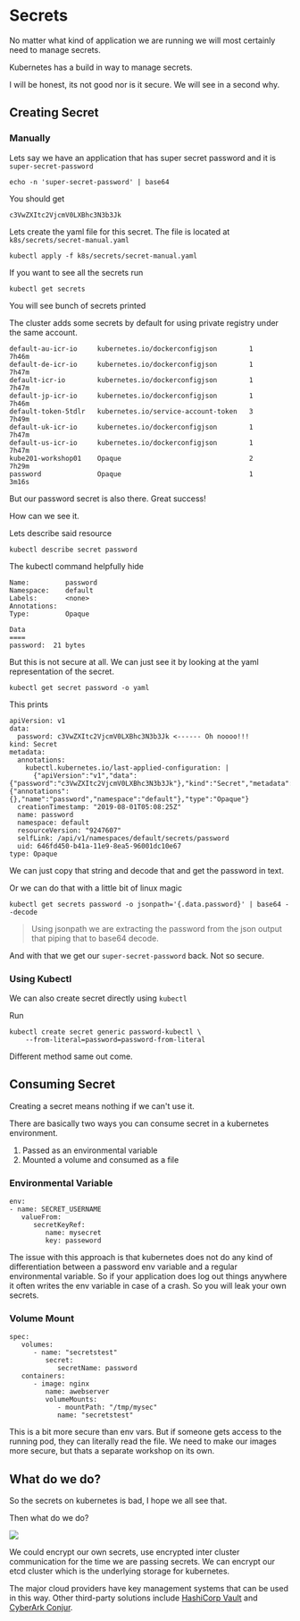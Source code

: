 # Secrets

No matter what kind of application we are running we will most certainly need to manage secrets. 

Kubernetes has a build in way to manage secrets.

I will be honest, its not good nor is it secure. We will see in a second why.

## Creating Secret

### Manually

Lets say we have an application that has super secret password and it is `super-secret-password` 

```text
echo -n 'super-secret-password' | base64
```

You should get 

`c3VwZXItc2VjcmV0LXBhc3N3b3Jk`

 Lets create the yaml file for this secret. The file is located at `k8s/secrets/secret-manual.yaml`

```text
kubectl apply -f k8s/secrets/secret-manual.yaml
```

If you want to see all the secrets run

```text
kubectl get secrets
```

You will see bunch of secrets printed

The cluster adds some secrets by default for using private registry under the same account.

```text
default-au-icr-io     kubernetes.io/dockerconfigjson        1      7h46m
default-de-icr-io     kubernetes.io/dockerconfigjson        1      7h47m
default-icr-io        kubernetes.io/dockerconfigjson        1      7h47m
default-jp-icr-io     kubernetes.io/dockerconfigjson        1      7h46m
default-token-5tdlr   kubernetes.io/service-account-token   3      7h49m
default-uk-icr-io     kubernetes.io/dockerconfigjson        1      7h47m
default-us-icr-io     kubernetes.io/dockerconfigjson        1      7h47m
kube201-workshop01    Opaque                                2      7h29m
password              Opaque                                1      3m16s
```

But our password secret is also there. Great success!

How can we see it.

Lets describe said resource

```text
kubectl describe secret password
```

The kubectl command helpfully hide

```text
Name:         password
Namespace:    default
Labels:       <none>
Annotations:
Type:         Opaque

Data
====
password:  21 bytes
```

But this is not secure at all. We can just see it by looking at the yaml representation of the secret.

```text
kubectl get secret password -o yaml
```

This prints

```text
apiVersion: v1
data:
  password: c3VwZXItc2VjcmV0LXBhc3N3b3Jk <------ Oh noooo!!!
kind: Secret
metadata:
  annotations:
    kubectl.kubernetes.io/last-applied-configuration: |
      {"apiVersion":"v1","data":{"password":"c3VwZXItc2VjcmV0LXBhc3N3b3Jk"},"kind":"Secret","metadata":{"annotations":{},"name":"password","namespace":"default"},"type":"Opaque"}
  creationTimestamp: "2019-08-01T05:08:25Z"
  name: password
  namespace: default
  resourceVersion: "9247607"
  selfLink: /api/v1/namespaces/default/secrets/password
  uid: 646fd450-b41a-11e9-8ea5-96001dc10e67
type: Opaque
```

We can just copy that string and decode that and get the password in text. 

Or we can do that with a little bit of linux magic

```text
kubectl get secrets password -o jsonpath='{.data.password}' | base64 --decode
```

> Using jsonpath we are extracting the password from the json output that piping that to base64 decode.

And with that we get our `super-secret-password` back. Not so secure.

### Using Kubectl

We can also create secret directly using `kubectl` 

Run

```text
kubectl create secret generic password-kubectl \
    --from-literal=password=password-from-literal
```

Different method same out come.

## Consuming Secret

Creating a secret means nothing if we can't use it. 

There are basically two ways you can consume secret in a kubernetes environment.

1. Passed as an environmental variable
2. Mounted a volume and consumed as a file

### Environmental Variable

```text
env:
- name: SECRET_USERNAME
   valueFrom:
      secretKeyRef:
         name: mysecret
         key: passeword
```

The issue with this approach is that kubernetes does not do any kind of  differentiation between a password env variable and a regular environmental variable. So if your application does log out things anywhere it often writes the env variable in case of a crash. So you will leak your own secrets.

### Volume Mount

```text
spec:
   volumes:
      - name: "secretstest"
         secret:
            secretName: password
   containers:
      - image: nginx
         name: awebserver
         volumeMounts:
            - mountPath: "/tmp/mysec"
            name: "secretstest"
```

This is a bit more secure than env vars. But if someone gets access to the running pod, they can literally read the file. We need to make our images more secure, but thats a separate workshop on its own.

## What do we do?

So the secrets on kubernetes is bad, I hope we all see that. 

Then what do we do?

![](../.gitbook/assets/download.gif)



We could encrypt our own secrets, use encrypted inter cluster communication for the time we are passing secrets. We can encrypt our etcd cluster which is the underlying storage for kubernetes.

The major cloud providers have key management systems that can be used in this way. Other third-party solutions include [HashiCorp Vault](https://www.vaultproject.io/) and [CyberArk Conjur](https://www.conjur.org/).



